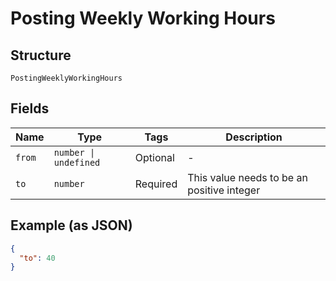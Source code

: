 
# Posting Weekly Working Hours

## Structure

`PostingWeeklyWorkingHours`

## Fields

| Name | Type | Tags | Description |
|  --- | --- | --- | --- |
| `from` | `number \| undefined` | Optional | - |
| `to` | `number` | Required | This value needs to be an positive integer |

## Example (as JSON)

```json
{
  "to": 40
}
```

